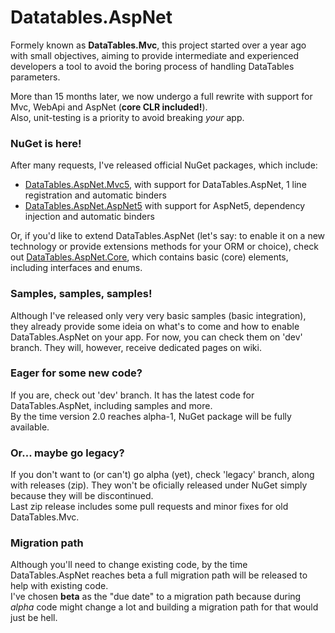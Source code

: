 <h1>Datatables.AspNet</h1>
<p>
	Formely known as <strong>DataTables.Mvc</strong>, this project started over a year ago with small objectives, aiming to provide intermediate and experienced developers a tool to avoid the boring process of handling DataTables parameters.
</p>
<p>
	More than 15 months later, we now undergo a full rewrite with support for Mvc, WebApi and AspNet (<strong>core CLR included!</strong>).<br />
	Also, unit-testing is a priority to avoid breaking <i>your</i> app.
</p>
<h3>NuGet is here!</h3>
<p>
	After many requests, I've released official NuGet packages, which include:<br />
    
- [DataTables.AspNet.Mvc5](https://www.nuget.org/packages/DataTables.AspNet.Mvc5/), with support for DataTables.AspNet, 1 line registration and automatic binders
- [DataTables.AspNet.AspNet5](https://www.nuget.org/packages/DataTables.AspNet.AspNet5/) with support for AspNet5, dependency injection and automatic binders

Or, if you'd like to extend DataTables.AspNet (let's say: to enable it on a new technology or provide extensions methods for your ORM or choice), check out [DataTables.AspNet.Core](https://www.nuget.org/packages/DataTables.AspNet.Core/), which contains basic (core) elements, including interfaces and enums.

</p>
<h3>Samples, samples, samples!</h3>
<p>
	Although I've released only very very basic samples (basic integration), they already provide some ideia on what's to come and how to enable DataTables.AspNet on your app. For now, you can check them on 'dev' branch. They will, however, receive dedicated pages on wiki.
</p>
<h3>Eager for some new code?</h3>
<p>
	If you are, check out 'dev' branch. It has the latest code for DataTables.AspNet, including samples and more.<br />
	By the time version 2.0 reaches alpha-1, NuGet package will be fully available.
</p>
<h3>Or... maybe go legacy?</h3>
<p>
	If you don't want to (or can't) go alpha (yet), check 'legacy' branch, along with releases (zip). They won't be oficially released under NuGet simply because they will be discontinued.<br />
	Last zip release includes some pull requests and minor fixes for old DataTables.Mvc.
</p>
<h3>Migration path</h3>
<p>
	Although you'll need to change existing code, by the time DataTables.AspNet reaches beta a full migration path will be released to help with existing code.<br />
	I've chosen <strong>beta</strong> as the "due date" to a migration path because during <i>alpha</i> code might change a lot and building a migration path for that would just be hell.
</p>
